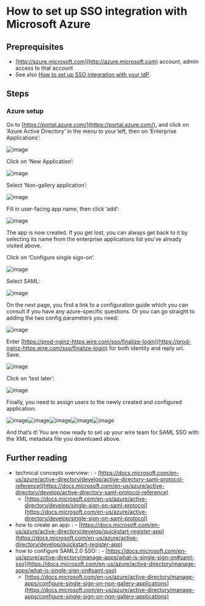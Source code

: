 # How to set up SSO integration with Microsoft Azure

## Preprequisites

- [http://azure.microsoft.com](http://azure.microsoft.com) account, admin access to that account
- See also [How to set up SSO integration with your IdP](../generic-setup.md#sso-generic-setup).

## Steps

### Azure setup

Go to [https://portal.azure.com/](https://portal.azure.com/), and click on ‘Azure Active Directory’
in the menu to your left, then on ‘Enterprise Applications’:

![image](01.png)

Click on ‘New Application’:

![image](02.png)

Select ‘Non-gallery application’:

![image](03.png)

Fill in user-facing app name, then click ‘add’:

![image](04.png)

The app is now created.  If you get lost, you can always get back to
it by selecting its name from the enterprise applications list you’ve
already visited above.

Click on ‘Configure single sign-on’.

![image](05.png)

Select SAML:

![image](06.png)

On the next page, you find a link to a configuration guide which you
can consult if you have any azure-specific questions.  Or you can go
straight to adding the two config parameters you need:

![image](07.png)

Enter [https://prod-nginz-https.wire.com/sso/finalize-login](https://prod-nginz-https.wire.com/sso/finalize-login) for both identity and reply url.  Save.

![image](08.png)

Click on ‘test later’:

![image](09.png)

Finally, you need to assign users to the newly created and configured application:

![image](11.png)![image](12.png)![image](13.png)![image](14.png)![image](15.png)

And that’s it!  You are now ready to set up your wire team for SAML SSO with the XML metadata file you downloaed above.

## Further reading

- technical concepts overview:
  : - [https://docs.microsoft.com/en-us/azure/active-directory/develop/active-directory-saml-protocol-reference](https://docs.microsoft.com/en-us/azure/active-directory/develop/active-directory-saml-protocol-reference)
  - [https://docs.microsoft.com/en-us/azure/active-directory/develop/single-sign-on-saml-protocol](https://docs.microsoft.com/en-us/azure/active-directory/develop/single-sign-on-saml-protocol)
- how to create an app:
  : - [https://docs.microsoft.com/en-us/azure/active-directory/develop/quickstart-register-app](https://docs.microsoft.com/en-us/azure/active-directory/develop/quickstart-register-app)
- how to configure SAML2.0 SSO:
  : - [https://docs.microsoft.com/en-us/azure/active-directory/manage-apps/what-is-single-sign-on#saml-sso](https://docs.microsoft.com/en-us/azure/active-directory/manage-apps/what-is-single-sign-on#saml-sso)
  - [https://docs.microsoft.com/en-us/azure/active-directory/manage-apps/configure-single-sign-on-non-gallery-applications](https://docs.microsoft.com/en-us/azure/active-directory/manage-apps/configure-single-sign-on-non-gallery-applications)
